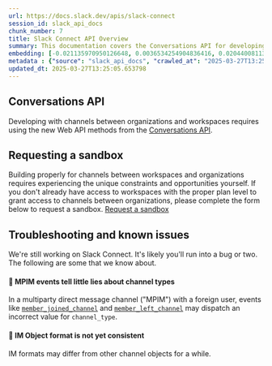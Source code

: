 ```yaml
---
url: https://docs.slack.dev/apis/slack-connect
session_id: slack_api_docs
chunk_number: 7
title: Slack Connect API Overview
summary: This documentation covers the Conversations API for developing channels between organizations and workspaces in Slack. It also includes information on requesting a sandbox for testing and details about troubleshooting and known issues.
embedding: [-0.021135970950126648, 0.0036534254904836416, 0.020440081134438515, -0.006597315892577171, 0.026621226221323013, 0.004994038492441177, -0.022636910900473595, 0.01948493719100952, 0.001577693154104054, 0.006184556987136602, 0.007477412465959787, -0.025352248921990395, -0.03577696159482002, 0.0394337996840477, -0.023687569424510002, 0.04289960861206055, -0.024683648720383644, 0.029036376625299454, -0.023892244324088097, 0.005386329721659422, 0.0340031236410141, 0.048111964017152786, -0.01848885789513588, 0.05367908999323845, -0.04685663431882858, 0.007572927046567202, -0.014272579923272133, 0.018366053700447083, -0.043718304485082626, 0.027317116037011147, 0.033129848539829254, -0.02469729259610176, -0.03896987438201904, 0.006767876911908388, 0.04047081246972084, 0.04508279263973236, 0.01982606016099453, 0.06216622516512871, 0.012048458680510521, -0.027426276355981827, -0.02749450132250786, 0.019430356100201607, 0.011557241901755333, 0.010226862505078316, -0.012014346197247505, -0.008862371556460857, -0.04631083831191063, 0.010233685374259949, 0.005399974528700113, -0.03558593615889549, -0.06538642197847366, 0.027030574157834053, -0.004294736310839653, -0.003383938455954194, 0.016578570008277893, -0.039406511932611465, -0.03001881018280983, -0.0037045939825475216, -0.03296611085534096, -0.009217139333486557, 0.006607549265027046, -0.003221905091777444, -0.03741435334086418, -0.02879076823592186, -0.008425734005868435, 0.022336723282933235, 0.02269149199128151, -0.0031263907440006733, -0.0021593074779957533, 0.023305512964725494, 0.043499983847141266, 0.009237606078386307, -0.035203877836465836, -0.012382758781313896, -0.018256893381476402, -0.002522603375837207, -0.03443976119160652, 0.0747741237282753, -0.05627162382006645, -0.034385181963443756, -0.022787004709243774, 0.0053453948348760605, -0.05457965284585953, -0.01095686573535204, -0.05719947814941406, 0.04764803871512413, -0.032720502465963364, -0.01736997440457344, -0.010786304250359535, -0.007723020855337381, -0.019321197643876076, -0.02150438353419304, -0.040525391697883606, -0.0014011620078235865, 0.07144476473331451, -0.07139018923044205, 0.025788886472582817, 0.021449804306030273, -0.022145694121718407, 0.046474575996398926, 0.08317939192056656, -0.030482737347483635, -0.0744466483592987, -0.035394906997680664, 0.04530111327767372, 0.005631938111037016, 0.0720997229218483, -0.013242388144135475, -0.007108999881893396, -0.03913361206650734, -0.06827914714813232, -0.04412765055894852, -0.009292186237871647, -0.013870054855942726, -0.0325840525329113, 0.0018267127452418208, -0.017233526334166527, 0.0019392833346500993, 0.01893913932144642, -0.028354130685329437, -0.04999496415257454, 0.01885727047920227, 0.03774183243513107, 0.025802532210946083, 0.02316906303167343, -0.03599528223276138, 0.007682086434215307, -0.01240322645753622, -0.058673128485679626, -0.013856410048902035, 0.011127427220344543, -0.02001708745956421, 0.05861854925751686, -0.04453699663281441, -0.03318443149328232, -0.006604138296097517, -0.08372519165277481, 0.003232138929888606, -0.02391953393816948, -0.025202155113220215, -0.021081391721963882, -0.02351018600165844, 0.02454719878733158, -0.011263876222074032, -0.04712953045964241, -0.037059586495161057, -0.009230784140527248, -0.0026948703452944756, -0.03924277052283287, -0.01260790042579174, -0.020876716822385788, 0.016360251232981682, -0.006071986630558968, -0.0022428827360272408, -0.06964363902807236, -0.022418592125177383, 0.012812573462724686, 0.054552365094423294, -0.0033771160524338484, -0.009005642496049404, 0.03864239528775215, -0.004840533249080181, -0.014054261147975922, -0.03615901991724968, -0.02540682815015316, -0.02232307940721512, 0.04440055042505264, -0.014081550762057304, -0.052833106368780136, 0.0048268879763782024, -0.03558593615889549, -0.013938278891146183, -0.04562859237194061, 0.016264736652374268, 0.002031386597082019, -0.012805751524865627, -0.024533554911613464, -0.0528876855969429, -0.0076752640306949615, 0.03454891964793205, -0.007143112365156412, 0.017506424337625504, -0.04169885441660881, -0.0635852962732315, -0.05719947814941406, -0.03577696159482002, -0.019130168482661247, 0.0023776262532919645, 0.02838142029941082, -0.013160519301891327, -0.016824178397655487, -0.007572927046567202, 0.0433635339140892, 0.023087194189429283, 0.016619505360722542, -0.029745912179350853, 0.03558593615889549, 0.01756100356578827, -0.006791755557060242, -0.005089552607387304, 0.018106799572706223, -0.024315236136317253, 0.053842827677726746, -0.027658239006996155, 0.014668282121419907, 0.012157618068158627, -0.00635170703753829, 0.0189664289355278, -0.06615053862333298, 0.019430356100201607, 0.037659961730241776, -0.024601779878139496, 0.007723020855337381, 0.016523990780115128, -0.0031485639046877623, -0.020822137594223022, -0.06003762036561966, 0.00839162152260542, -0.08334313333034515, -0.0027460388373583555, -0.03484910726547241, 0.05452507361769676, 0.05490713194012642, 0.0004161698743700981, 0.00980387069284916, 0.043281666934490204, 0.06615053862333298, -0.06347613781690598, 0.00154358078725636, 0.0190482996404171, 0.01799764111638069, 0.017765676602721214, -0.028354130685329437, -0.04254484176635742, 0.020617464557290077, -0.04497363418340683, 0.009264896623790264, 0.040307074785232544, 0.010008543729782104, 0.00436978368088603, -0.00376599607989192, 0.012860330753028393, -0.009080690331757069, 0.04423680901527405, 0.03697771579027176, 0.01878904551267624, 0.0021900085266679525, -0.04322708770632744, 0.039515670388936996, 0.020631108433008194, 0.05785443261265755, 0.03094666451215744, -0.026389263570308685, 0.002133723348379135, 0.009101157076656818, -0.03648649901151657, -0.020003443583846092, 0.02939114347100258, 0.008575827814638615, -0.01511856447905302, 0.002725571393966675, -0.01711072213947773, -0.051577772945165634, 0.027726463973522186, -0.04609251767396927, -0.011373035609722137, 0.007061242591589689, 0.02243223786354065, -0.017233526334166527, -0.02295074425637722, 0.009776580147445202, -0.008800969459116459, 0.01607370749115944, -0.003919501323252916, -0.024574488401412964, -0.03992501646280289, -0.015023049898445606, 0.03716874495148659, -0.013433417305350304, -0.0101927500218153, -0.013105939142405987, -0.0038853890728205442, -0.02086307294666767, 0.034385181963443756, -0.0005266083753667772, 0.034876398742198944, 0.005328338593244553, 0.022050179541110992, -0.010793126188218594, -0.0020040967501699924, -0.0032764847856014967, 0.02889992669224739, -0.03629546985030174, 0.029281985014677048, -0.021886441856622696, 0.0598192997276783, 0.07373711466789246, -0.0025788885541260242, 0.03031899780035019, 0.015705294907093048, 0.024424394592642784, -0.008480314165353775, 0.021436158567667007, -0.04516466334462166, 0.05449778586626053, 0.04191717505455017, 0.011720980517566204, 0.013105939142405987, 0.05801817402243614, -0.038478657603263855, 0.004011604469269514, 0.022746071219444275, -0.04191717505455017, -0.02053559571504593, -0.0034078171011060476, 0.029145535081624985, 0.048821501433849335, 0.022677846252918243, 0.0024100327864289284, 0.00833021942526102, -0.003912678919732571, -0.04936729744076729, -0.010144992731511593, -0.0218045711517334, 0.021927375346422195, -0.036213599145412445, 0.025611503049731255, -0.020399145781993866, 0.008575827814638615, -0.030510026961565018, 0.021258775144815445, -0.08667249232530594, 0.02849057875573635, 0.009653775952756405, -0.00444483058527112, -0.0149138905107975, 0.02265055663883686, 0.02480645291507244, -0.011939299292862415, 0.037032295018434525, 0.021122325211763382, -0.005396563094109297, 0.00637899711728096, 0.018529793247580528, 0.0016245974693447351, 0.012116683647036552, -0.01700156182050705, 0.011973411776125431, -0.007102177478373051, 0.04699308052659035, -0.01788848079741001, -0.013876876793801785, -0.028299551457166672, -0.027849268168210983, 0.009769758209586143, 0.0001497742487117648, 0.03203825652599335, -0.050568047910928726, -0.01076583657413721, -0.01511856447905302, -0.053624510765075684, -0.03624089062213898, -0.039815858006477356, 0.006535913795232773, -0.0010498055489733815, -0.0015640482306480408, -0.009380877949297428, -0.011864252388477325, -0.014681926928460598, -0.022418592125177383, 0.006921382155269384, -0.012662479653954506, 0.01238958165049553, -0.013051359914243221, -0.01506398431956768, 0.040716420859098434, -0.005277170334011316, 0.008221060037612915, 0.002781856805086136, 0.0853080004453659, 0.055070869624614716, 0.013603978790342808, -0.0136176235973835, -0.00308716157451272, -0.007388720754534006, 0.03798744082450867, -0.018816335126757622, 0.0050997864454984665, -0.045137375593185425, 3.5791246773442253e-05, 0.004107119049876928, -0.0021354290656745434, -0.021340643987059593, -0.011195651255548, 0.03760538250207901, 0.016114642843604088, 0.022268498316407204, -0.013665380887687206, 0.053106002509593964, -0.028299551457166672, 0.008493958972394466, -0.000657514261547476, -0.03896987438201904, 0.01117518451064825, -0.018925495445728302, 0.011147893965244293, 0.019907929003238678, 0.0018864092417061329, 0.027439920231699944, 0.015241368673741817, 0.00996760930866003, -0.01475015189498663, 0.023646635934710503, -0.003902445314452052, 0.012880798429250717, -0.029172824695706367, -0.006607549265027046, 0.0027511557564139366, 0.03307526931166649, 0.07330047339200974, 0.04090745002031326, -0.06462231278419495, 0.0010395718272775412, -0.016373896971344948, -0.04188988357782364, 0.048521313816308975, 0.010711257345974445, -0.035613223910331726, 0.06598680466413498, -0.06473147124052048, -0.0744466483592987, -0.006324417423456907, 0.040716420859098434, 0.009735645726323128, 0.0251066405326128, 0.007047597784548998, -0.003871744265779853, -0.0271124430000782, 0.024001402780413628, 0.04609251767396927, -0.00342657882720232, 0.018952785059809685, -0.01721988059580326, -0.013569866307079792, -0.017288105562329292, 0.026880480349063873, -0.006068575195968151, -0.03987043723464012, 0.01032237708568573, 0.012839864008128643, -0.03340274840593338, -0.02857244946062565, 0.029445722699165344, 0.017847547307610512, -0.05392469838261604, 0.0063926419243216515, 0.0217636376619339, 0.020003443583846092, 0.024901967495679855, 0.028708897531032562, -0.010793126188218594, 0.0015205550007522106, 0.0037966971285641193, 0.005017917137593031, -0.003310597036033869, -0.018052220344543457, -0.015091273933649063, 0.003053049324080348, -0.005396563094109297, 0.027467211708426476, 0.01024733018130064, -0.0059218923561275005, 0.024601779878139496, 0.024110563099384308, -0.029582172632217407, -0.023537475615739822, -0.0011564064770936966, 0.0039297351613640785, 0.032420314848423004, 0.018134089186787605, -0.00401842687278986, 0.028736187145113945, -0.00019667863671202213, 0.05553479865193367, 0.0667509138584137, 0.03187451884150505, -0.010643032379448414, -0.012839864008128643, -0.028026651591062546, -0.013249211013317108, -0.014463608153164387, -0.014968469738960266, 0.01771109737455845, -0.01577351987361908, 0.018311474472284317, -0.005075907800346613, -0.04865776002407074, -0.027439920231699944, 0.04969477653503418, 0.01210986077785492, -0.02889992669224739, -0.05971014127135277, -0.013153696432709694, 0.05807275325059891, 0.02674403041601181, 0.027999361976981163, -0.03544948622584343, -0.007729843724519014, -0.004526699893176556, 0.04306334629654884, -0.012710236944258213, -0.005075907800346613, 0.014286224730312824, 0.029254695400595665, -0.008282462134957314, 0.00788675993680954, -0.02361934445798397, 0.011932476423680782, -0.009442280046641827, 0.01889820583164692, -0.004734784830361605, 0.010035834275186062, -0.01162546593695879, -0.026512067764997482, -0.012089393101632595, 0.018256893381476402, -0.03823304921388626, -0.08072330802679062, -0.0109022855758667, 0.002812557853758335, 0.015077629126608372, -0.011952944099903107, 0.05569853633642197, -0.023237287998199463, -0.03484910726547241, 0.01218490768224001, -0.03670481592416763, -0.016169222071766853, 0.004332260228693485, 0.018134089186787605, 0.008500780910253525, 0.013931456953287125, -0.020071668550372124, 0.046965792775154114, -0.026198234409093857, 0.0095446165651083, -0.011366212740540504, 0.026566646993160248, 0.012996779754757881, 0.020808493718504906, 0.024192431941628456, -0.023441961035132408, 0.012512385845184326, -0.013024070300161839, 0.007900404743850231, 0.01822960376739502, -0.022377658635377884, -0.02900908701121807, 0.008732744492590427, -0.006962317042052746, -0.014054261147975922, -0.0265257116407156, -0.0002765227109193802, 0.006532502360641956, -0.011127427220344543, 0.04407307133078575, -0.011066025123000145, 0.0152686582878232, -0.030892083421349525, 0.010950042866170406, 0.020781204104423523, 0.010649855248630047, -0.0037728184834122658, -0.009414990432560444, 0.01878904551267624, -0.02458813413977623, -0.047484297305345535, 0.017983995378017426, -0.03209283575415611, -0.027658239006996155, -0.0025805942714214325, -0.046774763613939285, 0.03135601058602333, 0.01978512480854988, -0.036513786762952805, -0.0245199091732502, -0.010288264602422714, -0.04311792552471161, -0.0033907610923051834, -0.017983995378017426, 0.004499410279095173, 0.012669302523136139, 0.004171932116150856, -0.012464628554880619, -1.5790255929459818e-05, 0.008998820558190346, 0.033866673707962036, -0.003933146130293608, -0.0024833742063492537, -0.005870724096894264, 0.025788886472582817, -0.008275640197098255, -0.020985877141356468, -0.04955832660198212, -0.0003760879335459322, 0.033866673707962036, -0.018243249505758286, -0.024560844525694847, -0.0044584753923118114, -0.022213919088244438, 0.010977332480251789, 0.0017294927965849638, 0.017533713951706886, -0.04112577065825462, -0.02990964986383915, 0.023223642259836197, -0.022104760631918907, 0.022391302511096, 0.036732107400894165, 0.02012624777853489, -0.021558962762355804, -0.02198195643723011, -0.012621545232832432, 0.03531303629279137, 0.03359377756714821, 0.027999361976981163, -0.002756272442638874, -0.06773334741592407, 0.034576211124658585, -0.003748940071091056, 0.018202314153313637, -0.006194790825247765, 0.029336564242839813, 0.01715165562927723, -0.02454719878733158, 0.02135428972542286, 0.01767016388475895, 0.02220027521252632, -0.007190869189798832, -0.009271718561649323, 0.032720502465963364, -0.009387700818479061, 0.003980903420597315, -0.04898523911833763, 0.0023332801647484303, -0.0501314140856266, -0.01125023141503334, -0.008146013133227825, -0.005481843836605549, 0.015446041710674763, -0.024356171488761902, -0.020003443583846092, 0.04131679981946945, -0.014354448765516281, 0.011066025123000145, -0.022254854440689087, -0.030455447733402252, 0.00683610187843442, -0.013972391374409199, 0.03741435334086418, -0.029363853856921196, 0.013310613110661507, 0.009012465365231037, 0.009988076984882355, -0.009646954014897346, 0.008132368326187134, -0.030373577028512955, 0.02101316675543785, -0.0017167007317766547, 0.026907769963145256, -0.013242388144135475, 0.03288424015045166, 0.018106799572706223, -0.01212350558489561, 0.029036376625299454, -0.001607541344128549, 0.012137150391936302, -0.057636115700006485, 0.008732744492590427, 0.034685369580984116, 0.00035860537900589406, -0.016155578196048737, -0.05758153647184372, 0.001840357668697834, 0.029691331088542938, 0.011509484611451626, 0.04238110035657883, 0.028872637078166008, 0.015596136450767517, -0.024356171488761902, 0.00635170703753829, -0.017724743112921715, -0.00462221447378397, -0.0022377658169716597, 0.018734466284513474, 0.028354130685329437, -0.0033702936489135027, 0.026948703452944756, -0.01275799423456192, -0.07521076500415802, 0.019293908029794693, -0.039788566529750824, 0.025092996656894684, -0.005584180820733309, 0.026730384677648544, -0.029254695400595665, 0.02406962774693966, 0.003609079634770751, 0.009947141632437706, -0.033129848539829254, -0.01747913472354412, 0.007791245821863413, -0.028517868369817734, 0.0004698967095464468, 0.00825517252087593, -0.0004355712153483182, -0.017656518146395683, -0.00781171303242445, -0.008261995390057564, -0.007211336866021156, 0.03460349887609482, -0.031519751995801926, -0.04622896760702133, -0.0023810374550521374, -0.013153696432709694, 0.005771798547357321, -0.0024373226333409548, 0.03348461911082268, -0.01799764111638069, 0.02436981536448002, -0.009107979945838451, 0.0379328578710556, 0.020631108433008194, -0.01863895170390606, -0.00996760930866003, 0.019321197643876076, -0.05790901184082031, 0.051277585327625275, -0.02857244946062565, -0.008848726749420166, 0.0010668616741895676, -0.008309752680361271, 0.030864793807268143, 0.010936398059129715, 0.01556884590536356, -0.02573430724442005, -0.027439920231699944, 0.019021010026335716, -0.011775560677051544, 0.025952626019716263, 0.010336021892726421, 0.012642011977732182, -0.05111384764313698, 0.0006720119854435325, 0.014026971533894539, -0.02001708745956421, -0.04188988357782364, -0.019403066486120224, 0.00853489339351654, 0.029473012313246727, 0.0278219785541296, 0.06342155486345291, -0.026389263570308685, 0.04188988357782364, -0.005471610464155674, -0.010260974988341331, -0.010574808344244957, -0.052314598113298416, 0.018434278666973114, -0.0049394587986171246, -0.010274619795382023, 0.0017397265182808042, -0.005045206751674414, 0.009203494526445866, 0.06003762036561966, 0.005973061081022024, -0.06849746406078339, -0.0031707368325442076, 0.023687569424510002, -0.048412151634693146, 0.003049638122320175, -0.007204514462500811, -0.023864952847361565, -0.005573946982622147, -0.014299869537353516, 0.02056288532912731, -0.01681053265929222, -0.03774183243513107, -0.03203825652599335, -0.02086307294666767, -0.05665368214249611, 0.0004954808973707259, 0.007852647453546524, 0.003554499940946698, -0.021749991923570633, -0.02859973907470703, 0.011891542002558708, -0.12913545966148376, -0.027248892933130264, 0.013174164108932018, 0.015227723866701126, 0.05818191170692444, -0.006037874147295952, -0.013365192338824272, 0.05062263086438179, 0.01941671222448349, -0.017178945243358612, 0.028954505920410156, -0.015364172868430614, 0.0243971049785614, 0.00243561714887619, 0.022459527477622032, -0.015800809487700462, 0.010834061540663242, 0.009387700818479061, 0.02585711143910885, 0.003554499940946698, 0.012444160878658295, 0.018256893381476402, 0.014204354956746101, 0.05638078227639198, 0.010008543729782104, -0.023482896387577057, -0.003609079634770751, -0.0076684411615133286, 0.017847547307610512, -0.017492778599262238, 0.008030031807720661, 0.027317116037011147, -0.031519751995801926, -0.00866452045738697, -0.036923136562108994, 0.01232817955315113, -0.01490024570375681, -0.021095035597682, -0.01726081594824791, -0.06047425791621208, 0.024751873686909676, 0.0016228918684646487, 0.034876398742198944, 0.02042643539607525, -0.008896484039723873, -0.00394337996840477, -0.013733605854213238, 0.017533713951706886, -0.033675648272037506, 0.020985877141356468, -0.017588293179869652, -0.00680540082976222, -0.008070966228842735, -0.01801128499209881, 0.028654318302869797, 0.021408868953585625, -0.02622552402317524, 0.009592373855412006, -0.00419581076130271, -0.0047893645241856575, 0.04273587092757225, 0.0305373165756464, 0.0006251076119951904, 0.010417891666293144, -0.004734784830361605, -0.007095355074852705, -0.019907929003238678, -0.0367593951523304, -0.009435458108782768, 0.027480855584144592, -0.02952759340405464, 0.022459527477622032, 0.029145535081624985, 0.009353588335216045, 0.02868160791695118, 0.009148914366960526, 0.0032065545674413443, 0.00419581076130271, 0.048712342977523804, -0.02280065044760704, 0.008193770423531532, -0.01889820583164692, 0.024929257109761238, 0.035094719380140305, -0.016906047239899635, -0.007340963464230299, 0.00376599607989192, 0.02387859858572483, -0.010977332480251789, 0.008998820558190346, 0.026975994929671288, -0.005983294453471899, 0.0353403277695179, -0.007641151547431946, 0.0039672586135566235, 0.008453023619949818, -0.010376956313848495, -0.00811190064996481, -0.012505562976002693, -0.049340005964040756, 0.01603277400135994, -0.010090413503348827, -0.015173143707215786, -0.03482181951403618, 0.014982115477323532, 0.016646794974803925, -0.009510505013167858, 0.007907227613031864, -0.007893582805991173, 0.05174151062965393, 0.00980387069284916, 0.019853349775075912, -0.001968278782442212, 0.008480314165353775, -0.04355456307530403, -0.00976293534040451, 0.05335161089897156, -0.014681926928460598, 0.0002946448512375355, 0.027849268168210983, -0.003281601704657078, -0.005584180820733309, -0.028736187145113945, -0.014804731123149395, -0.007852647453546524, 0.01383594237267971, 0.03686855733394623, 0.012498741038143635, 0.002502135932445526, 0.006764465942978859, -0.0394337996840477, 0.01618286781013012, -0.03804202005267143, 0.014081550762057304, -0.011748270131647587, 0.01803857646882534, 0.0365956574678421, -0.010786304250359535, -0.00013250490883365273, 0.0325840525329113, -0.0011180300498381257, 0.027699174359440804, -0.026866834610700607, -5.372684609028511e-05, -0.015200433321297169, 0.013658558018505573, -0.0367593951523304, 0.02454719878733158, -0.009653775952756405, -0.010329199954867363, 0.06385819613933563, -0.012594255618751049, -0.013085472397506237, 0.005567124579101801, -0.004956515040248632, 0.010035834275186062, -0.017288105562329292, -0.028818057850003242, -0.018679887056350708, -0.0035681449808180332, -0.007989096455276012, 0.02417878620326519, 0.05182338133454323, -0.001454888959415257, 0.006962317042052746, 0.015828099101781845, -0.013249211013317108, 0.015486977063119411, -0.026553001254796982, 0.023482896387577057, 0.007224981673061848, 0.03351190686225891, 0.0352584570646286, 0.014845665544271469, 0.010745369829237461, 0.0352584570646286, 0.049449168145656586, -0.015459687449038029, 0.008671342395246029, -0.01404061634093523, -0.0002782283117994666, 0.00944910291582346, -0.0013900755438953638, 0.024601779878139496, 0.02562514692544937, -0.011864252388477325, 0.015582491643726826, 0.028354130685329437, -0.014777441509068012, -0.010943220928311348, 0.005519367288798094, 0.048930659890174866, 0.019853349775075912, 0.03599528223276138, 0.003919501323252916, -0.021095035597682, 0.004086651373654604, -0.011420792900025845, -0.020221762359142303, 0.021286064758896828, 0.007238626480102539, 0.03214741498231888, -0.00755928223952651, 0.00397067004814744, 0.007600216660648584, -0.008903305977582932, -0.007695731241255999, 0.03209283575415611, 0.015132209286093712, 0.006095865275710821, -0.02857244946062565, 0.032938819378614426, -0.017943061888217926, -0.019061943516135216, -0.0011018267832696438, -0.021736348047852516, -0.01212350558489561, -0.04920355975627899, 0.0063551184721291065, -0.03042815625667572, -0.009715178050100803, -0.00853489339351654, -0.01333790272474289, 0.004168521147221327, -0.012191730551421642, 0.045846909284591675, -0.038560524582862854, -0.021436158567667007, -0.03686855733394623, -0.008302929811179638, 0.0024970192462205887, -0.008746389299631119, -0.039297349750995636, -0.045737750828266144, 0.0070339529775083065, -0.02741263061761856, 0.011973411776125431, -0.023592054843902588, 0.03203825652599335, 0.015145854093134403, 0.0251066405326128, 0.018393343314528465, -0.034166865050792694, -0.048930659890174866, -0.0052737588994205, 0.0013730194186791778, 0.024615423753857613, 0.021395225077867508, 0.023864952847361565, 0.011768737807869911, -0.005331750027835369, 0.0380147285759449, 0.013453884981572628, -0.005727452225983143, 0.008835081942379475, -0.0037898747250437737, 0.013065004721283913, 0.02135428972542286, 0.023114483803510666, 9.364887955598533e-05, 0.028135811910033226, 0.02889992669224739, -0.01681053265929222, -0.015541556291282177, -0.02816310152411461, -0.002693164860829711, -0.01855708286166191, 0.014927535317838192, 0.03752351179718971, 0.010301909409463406, -0.014245289377868176, 0.023087194189429283, -0.027890203520655632, 0.014531833119690418, 0.006668951362371445, -0.03381209447979927, -0.006252781488001347, 0.022445883601903915, -0.011113782413303852, -0.008357509970664978, -0.03340274840593338, -0.026648515835404396, 0.006750821135938168, -0.011809672228991985, 0.018093155696988106, -0.006321005988866091, -0.002142251469194889, -0.000513389881234616, 0.0056558167561888695, -0.008289285004138947, 0.025011125952005386, 0.02930927462875843, 0.016305672004818916, -0.04150782525539398, 0.01640118658542633, -0.01689240336418152, -0.004499410279095173, 0.019689610227942467, 0.0020501483231782913, -0.004656326957046986, -0.022268498316407204, -0.022404948249459267, 0.006686007604002953, -0.014886600896716118, 0.0040252492763102055, -0.022527752444148064, 0.003800108330324292, -0.01475015189498663, 0.014149775728583336, 0.02008531242609024, -0.03353919833898544, 0.020876716822385788, 0.04939458519220352, 0.010506583377718925, 0.009230784140527248, 0.006426754407584667, -0.021545318886637688, -0.016373896971344948, -0.0026778143364936113, 0.002340102568268776, -0.005751330871134996, 0.001208427594974637, 0.03113769181072712, -0.0015572257107123733, 0.012976313009858131, 0.0013576688943430781, 0.010929576121270657, 0.02086307294666767, 0.01782025769352913, 0.00029059400549158454, -0.0033054803498089314, -0.02275971509516239, -0.017247170209884644, 0.0071294670924544334, -0.04991309344768524, -0.016346605494618416, -0.03460349887609482, 0.010622565634548664, 0.0017022029496729374, -0.01773838698863983, -0.004553989972919226, -0.003141741268336773, -0.03064647503197193, 0.02689412422478199, 0.004956515040248632, -0.009537794627249241, 0.016646794974803925, 0.03042815625667572, -0.003626135876402259, -0.01198023371398449, 0.07652067393064499, -0.00027673589647747576, -0.012082571163773537, 0.025488698855042458, 0.0152686582878232, 0.01625109277665615, 0.004966748412698507, 0.05586227774620056, -0.012410048395395279, -0.0108408834785223, -0.020849427208304405, 0.025761596858501434, -0.005355628672987223, 0.021599898114800453, 0.009708356112241745, -0.008985175751149654, -0.018952785059809685, 0.022486817091703415, 0.03236573562026024, -0.011182006448507309, 0.015705294907093048, 0.039815858006477356, -0.00630395021289587, 0.019130168482661247, 0.0003974081191699952, -0.007989096455276012, 0.042190071195364, -0.019184747710824013, 0.01659221574664116, 0.024874677881598473, -0.018284184858202934, -0.02135428972542286, -0.010185928083956242, 0.009060222655534744, -0.02603449486196041, 0.012867153622210026, -0.01581445522606373, -0.01792941614985466, 0.027808332815766335, -0.002174658002331853, 0.0070339529775083065, -0.04161698743700981, 0.031492460519075394, -0.04006146639585495, -0.03752351179718971, 0.016005484387278557, 0.015541556291282177, -0.05687199905514717, 0.004161698743700981, -0.006065164227038622, 0.01603277400135994, 0.013576689176261425, 0.01603277400135994, -0.02090400829911232, -0.018106799572706223, -0.01822960376739502, 0.025243090465664864, 0.04440055042505264, 0.018529793247580528, 0.0010967099806293845, -0.01147537212818861, 0.017506424337625504, 0.00952414982020855, 0.007688908837735653, -0.011850607581436634, 0.02198195643723011, 0.04579233005642891, -0.014026971533894539, -0.006866802927106619, 0.01260790042579174, -0.011577709577977657, 0.013242388144135475, 0.012375936843454838, 0.013904166407883167, -0.010922753252089024, -0.011952944099903107, 0.004652915522456169, -0.007361430674791336, -0.013372015208005905, 0.023114483803510666, -0.022705135866999626, -0.02428794652223587, 0.00414805393666029, -0.007818535901606083, -0.027330761775374413, 0.014531833119690418, -0.007661618757992983, -0.013795007951557636, -0.011134249158203602, -0.01082723867148161, -0.006491567473858595, -0.0007756280247122049, 0.016755953431129456, 0.01434080395847559, 0.00023985200095921755, 0.0036670705303549767, 0.003032582113519311, 0.023837663233280182, -0.006256192922592163, -0.016578570008277893, -0.010083590634167194, -0.007504702545702457, -0.012587432749569416, 0.007600216660648584, -0.012130328454077244, 0.01298313494771719, -0.029445722699165344, -0.013194631785154343, -0.010724902153015137, 0.038069307804107666, -0.0015495504485443234, -0.002433911431580782, 0.016019128262996674, -0.001640800852328539, 0.006225491873919964, 0.00738189835101366, -0.016360251232981682, -0.013310613110661507, -0.008630407974123955, -0.020958587527275085, 0.028053943067789078, 0.005880957935005426, -0.025898044928908348, -0.011066025123000145, -0.0325021855533123, 0.005945771001279354, -0.006921382155269384, -0.007081710267812014, -0.01198023371398449, 0.01982606016099453, -0.005396563094109297, 0.01982606016099453, 0.02752179093658924, -0.007497880142182112, 0.01859801635146141, 0.01152995228767395, -6.7851462517865e-05, -0.00479959836229682, -0.016578570008277893, 0.0031673256307840347, 0.0011052379850298166, 0.06505894660949707, -0.01581445522606373, 0.02574795112013817, 0.0012459511635825038, 0.021749991923570633, 0.013201453723013401, -0.0022957567125558853, 0.0076479739509522915, -0.02288251928985119, -0.028217680752277374, -0.0007031394634395838, 0.001637389650568366, 0.0036022572312504053, 0.031083112582564354, -0.019580451771616936, 0.04295418784022331, -0.021395225077867508, 0.016796888783574104, -0.013324257917702198, 0.030073389410972595, -0.03031899780035019, -0.025011125952005386, -0.033757515251636505, -0.0031622087117284536, 0.030701056122779846, 0.0048268879763782024, 0.012744349427521229, -0.001593896420672536, 0.02206382527947426, -0.018065866082906723, 0.02131335437297821, -0.049531035125255585, 0.013590333983302116, 0.03460349887609482, -0.013931456953287125, -0.0230599045753479, 0.0012203669175505638, -0.05676284059882164, -0.018243249505758286, -0.03302069008350372, 0.0024202666245400906, 0.0067610545083880424, -0.010636210441589355, -0.004168521147221327, 0.01607370749115944, 0.0008800969226285815, -0.01878904551267624, 0.018816335126757622, -0.014477252960205078, -0.04966748505830765, -0.0016467705136165023, -0.0223503690212965, -0.007839002646505833, 0.03697771579027176, -0.03255676478147507, -0.007477412465959787, -0.008800969459116459, 0.0210541021078825, -0.0021166671067476273, -0.030182547867298126, -0.01930755190551281, -0.02146344818174839, 0.011741448193788528, -0.016264736652374268, 0.04090745002031326, -0.006150444969534874, 0.03422144427895546, -0.016319315880537033, -0.009810692630708218, -0.02165447734296322, 0.008180125616490841, 0.007593394257128239, 0.0067883445881307125, 0.007436478044837713, 0.029636751860380173, -0.005110020283609629, 0.02577524073421955, -0.016100997105240822, -0.011611821129918098, -0.045219242572784424, 0.0052737588994205, 0.012164440006017685, -0.0353403277695179, -0.005348806269466877, 0.02406962774693966, 0.007416010368615389, -0.007948162034153938, -0.011864252388477325, -0.0076684411615133286, 0.01952587068080902, -0.009790225885808468, -0.011523129418492317, 0.03244760259985924, 0.0007990802405402064, -0.030346287414431572, -0.012225842103362083, 0.00655638100579381, -0.014422673732042313, 0.01603277400135994, 0.016619505360722542, 0.02303261309862137, 0.00504861818626523, 0.01112060435116291, 0.011236586607992649, 0.01670137420296669, 0.013829119503498077, -0.015855388715863228, -0.014586412347853184, -0.00404571695253253, 0.036622948944568634, -0.0016552985180169344, 0.03231115639209747, -0.012205375358462334, -0.008418912068009377, -0.0030803391709923744, -0.011318455450236797, -0.0037250614259392023, 0.042462971061468124, 0.03716874495148659, -0.023005323484539986, -0.00209619989618659, 0.01117518451064825, -0.0018130679382011294, 0.03083750419318676, -0.006935027427971363, 0.021081391721963882, -0.02357841096818447, -0.023605700582265854, 0.0163329616189003, -0.0006634839228354394, 0.018529793247580528, 0.019021010026335716, 0.01045200414955616, -0.005751330871134996, -0.026716740801930428, 0.006249370519071817, -0.0014727978268638253, 0.02450626529753208, -0.043281666934490204, 0.002362275728955865, 0.006863391492515802, -0.001641653710976243, 0.0019699844997376204, -0.006037874147295952, 0.02068568952381611, -0.01333790272474289, -0.0005747919785790145, 0.03454891964793205, -0.01506398431956768, 0.010499760508537292, -0.01911652460694313, -0.023182708770036697, -0.024751873686909676, 0.014081550762057304, 0.0020586762111634016, -0.007409187965095043, 0.03072834573686123, 0.004253801889717579, -0.006791755557060242, -0.0013218510430306196, -0.008309752680361271, 0.0132628558203578, 0.0036022572312504053, 0.0047893645241856575, 0.03757809102535248, -0.025079350918531418, 0.010240507312119007, 0.010697612538933754, -0.0217636376619339, 0.0095446165651083, 0.014422673732042313, 0.00251066405326128, -0.004270858131349087, -0.017097076401114464, 0.0163329616189003, -0.002693164860829711, -0.019021010026335716, -0.00545114278793335, 0.01485931035131216, -0.0040900628082454205, 0.02094494178891182, 0.04270857945084572, 0.0004443124926183373, 0.03116498328745365, 0.038860712200403214, -0.008193770423531532, -0.01771109737455845, 0.03722332417964935, -0.0027665062807500362, 0.02786291390657425, -0.02198195643723011, 0.002616412239149213, -0.008221060037612915, 0.02663487195968628, -0.022104760631918907, 0.03686855733394623, 0.0036738929338753223, -0.009947141632437706, -0.036841265857219696, -0.02819039113819599, -0.03645920753479004, 0.020808493718504906, -0.00816648080945015, -0.018829980865120888, 0.028517868369817734, 0.004813243169337511, 0.003129801945760846, 0.009797047823667526, -0.0007065506651997566, 0.014149775728583336, 0.01786119118332863, 0.0025976505130529404, 0.020208116620779037, -0.002607884118333459, 0.036213599145412445, -0.0032798959873616695, 3.341937917866744e-05, 0.04363643378019333, 0.014600057154893875, -0.029882360249757767, -0.006341473665088415, -0.0352584570646286, 0.03247489407658577, -0.016878757625818253, 0.035913411527872086, 0.004403895698487759, -0.026880480349063873, -0.005693340208381414, 0.044018492102622986, -0.009626486338675022, 0.005696751177310944, 0.008453023619949818, -0.01732904091477394, 0.010909108445048332, -0.03957024961709976, 0.0025754773523658514, -0.007750310935080051, 0.009865272790193558, -0.01752006821334362, 0.03594070300459862, 0.008214238099753857, 0.031492460519075394, 0.002464612480252981, 0.00980387069284916, 0.005007683299481869, -0.03719603270292282, -0.015937259420752525, -0.0047313738614320755]
metadata : {"source": "slack_api_docs", "crawled_at": "2025-03-27T13:25:04.162482", "url_path": "/apis/slack-connect", "chunk_size": 1922}
updated_dt: 2025-03-27T13:25:05.653798
---
```

## Conversations API[​](https://docs.slack.dev/apis/slack-connect#conversations-api "Direct link to Conversations API")
Developing with channels between organizations and workspaces requires using the new Web API methods from the [Conversations API](https://docs.slack.dev/apis/web-api/using-the-conversations-api).
## Requesting a sandbox[​](https://docs.slack.dev/apis/slack-connect#sandbox "Direct link to Requesting a sandbox")
Building properly for channels between workspaces and organizations requires experiencing the unique constraints and opportunities yourself. If you don't already have access to workspaces with the proper plan level to grant access to channels between organizations, please complete the form below to request a sandbox.
[Request a sandbox](https://docs.google.com/forms/d/e/1FAIpQLSe9tIHOq1bZVq5xlzymvPGFbqsv2aLFgg04SOi5KfzKbJYBAA/viewform)
## Troubleshooting and known issues[​](https://docs.slack.dev/apis/slack-connect#known_issues "Direct link to Troubleshooting and known issues")
We're still working on Slack Connect. It's likely you'll run into a bug or two. The following are some that we know about.
#### 🚧 MPIM events tell little lies about channel types[​](https://docs.slack.dev/apis/slack-connect#-mpim-events-tell-little-lies-about-channel-types "Direct link to 🚧 MPIM events tell little lies about channel types")
In a multiparty direct message channel ("MPIM") with a foreign user, events like [`member_joined_channel`](https://docs.slack.dev/reference/events/member_joined_channel) and [`member_left_channel`](https://docs.slack.dev/reference/events/member_left_channel) may dispatch an incorrect value for `channel_type`.
#### 🚧 IM Object format is not yet consistent[​](https://docs.slack.dev/apis/slack-connect#-im-object-format-is-not-yet-consistent "Direct link to 🚧 IM Object format is not yet consistent")
IM formats may differ from other channel objects for a while.